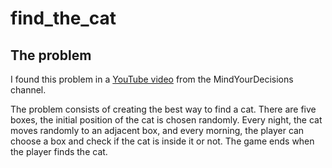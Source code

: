 # find_the_cat

## The problem

I found this problem in a [YouTube video](https://www.youtube.com/watch?v=yZyx9gHhRXM) from the MindYourDecisions channel.

The problem consists of creating the best way to find a cat. There are five boxes, the initial position of the cat is chosen randomly. Every night, the cat moves randomly to an adjacent box, and every morning, the player can choose a box and check if the cat is inside it or not. The game ends when the player finds the cat.
